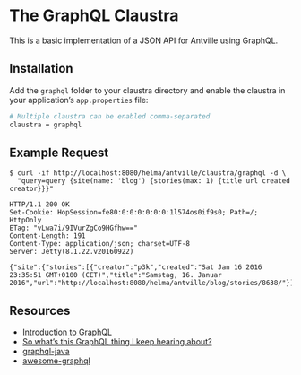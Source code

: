 # The GraphQL Claustra

This is a basic implementation of a JSON API for Antville using GraphQL.

## Installation

Add the `graphql` folder to your claustra directory and enable the claustra in your application’s `app.properties` file:

```bash
# Multiple claustra can be enabled comma-separated
claustra = graphql
```

## Example Request

```
$ curl -if http://localhost:8080/helma/antville/claustra/graphql -d \ 
  "query=query {site(name: 'blog') {stories(max: 1) {title url created creator}}}"

HTTP/1.1 200 OK
Set-Cookie: HopSession=fe80:0:0:0:0:0:0:1l574os0if9s0; Path=/; HttpOnly
ETag: "vLwa7i/9IVurZgCo9HGfhw=="
Content-Length: 191
Content-Type: application/json; charset=UTF-8
Server: Jetty(8.1.22.v20160922)

{"site":{"stories":[{"creator":"p3k","created":"Sat Jan 16 2016 23:35:51 GMT+0100 (CET)","title":"Samstag, 16. Januar 2016","url":"http://localhost:8080/helma/antville/blog/stories/8638/"}]}}
```

## Resources

* [Introduction to GraphQL](http://graphql.org/learn/)
* [So what’s this GraphQL thing I keep hearing about?](https://medium.freecodecamp.com/so-whats-this-graphql-thing-i-keep-hearing-about-baf4d36c20cf)
* [graphql-java](https://github.com/graphql-java/graphql-java)
* [awesome-graphql](https://github.com/chentsulin/awesome-graphql)
